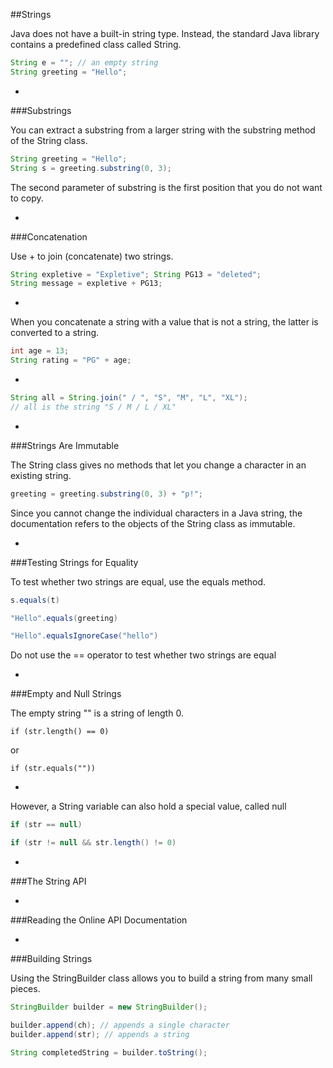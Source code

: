 ##Strings

Java does not have a built-in string type. Instead, the standard Java library contains a predefined class called String.

```Java
String e = ""; // an empty string
String greeting = "Hello";
```

-

###Substrings

You can extract a substring from a larger string with the substring method of the String class.

```Java
String greeting = "Hello";
String s = greeting.substring(0, 3);
```

The second parameter of substring is the first position that you do not want to copy.

-

###Concatenation

Use + to join (concatenate) two strings.

```Java
String expletive = "Expletive"; String PG13 = "deleted";
String message = expletive + PG13;
```

-

When you concatenate a string with a value that is not a string, the latter is converted to a string.

```Java
int age = 13;
String rating = "PG" + age;
```

-

```Java
String all = String.join(" / ", "S", "M", "L", "XL");
// all is the string "S / M / L / XL"
```

-

###Strings Are Immutable

The String class gives no methods that let you change a character in an existing string.

```Java
greeting = greeting.substring(0, 3) + "p!";
```

Since you cannot change the individual characters in a Java string, the documentation refers to the objects of the String class as immutable.

-

###Testing Strings for Equality

To test whether two strings are equal, use the equals method.

```Java
s.equals(t)

"Hello".equals(greeting)

"Hello".equalsIgnoreCase("hello")
```

Do not use the == operator to test whether two strings are equal

-

###Empty and Null Strings

The empty string "" is a string of length 0.

`if (str.length() == 0)`

or

`if (str.equals(""))`

-

However, a String variable can also hold a special value, called null

```Java
if (str == null)

if (str != null && str.length() != 0)
```
-

###The String API

-

###Reading the Online API Documentation

-

###Building Strings

Using the StringBuilder class allows you to build a string from many small pieces.

```Java
StringBuilder builder = new StringBuilder();

builder.append(ch); // appends a single character
builder.append(str); // appends a string

String completedString = builder.toString();
```
